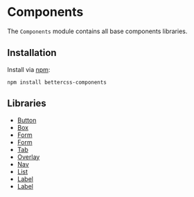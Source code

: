 # Components

The `Components` module contains all base components libraries.

## Installation

Install via [npm](http://npmjs.org/):

 	npm install bettercss-components

## Libraries

* [Button](./libs/button/)
* [Box](./libs/box/)
* [Form](./libs/form/)
* [Form](./libs/tooltip/)
* [Tab](./libs/tab/)
* [Overlay](./libs/overlay/)
* [Nav](./libs/nav/)
* [List](./libs/list/)
* [Label](./libs/label/)
* [Label](./libs/feedback/)